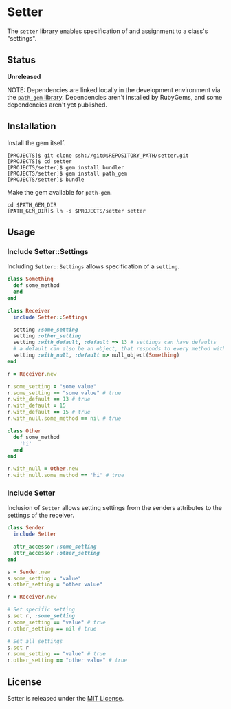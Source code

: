 # Setter

The `setter` library enables specification of and assignment to a class's "settings".

## Status

**Unreleased**

NOTE: Dependencies are linked locally in the development environment via the [`path_gem` library](https://github.com/Sans/path-gem). Dependencies aren't installed by RubyGems, and some dependencies aren't yet published.

## Installation

Install the gem itself.

    [PROJECTS]$ git clone ssh://git@$REPOSITORY_PATH/setter.git
    [PROJECTS]$ cd setter
    [PROJECTS/setter]$ gem install bundler
    [PROJECTS/setter]$ gem install path_gem
    [PROJECTS/setter]$ bundle

Make the gem available for `path-gem`.

    cd $PATH_GEM_DIR
    [PATH_GEM_DIR]$ ln -s $PROJECTS/setter setter

## Usage

### Include Setter::Settings

Including `Setter::Settings` allows specification of a `setting`.

```ruby
class Something
  def some_method
  end
end

class Receiver
  include Setter::Settings

  setting :some_setting
  setting :other_setting
  setting :with_default, :default => 13 # settings can have defaults
  # a default can also be an object, that responds to every method with nil
  setting :with_null, :default => null_object(Something)
end

r = Receiver.new

r.some_setting = "some value"
r.some_setting == "some value" # true
r.with_default == 13 # true
r.with_default = 15
r.with_default == 15 # true
r.with_null.some_method == nil # true

class Other
  def some_method
    'hi'
  end
end

r.with_null = Other.new
r.with_null.some_method == 'hi' # true

```

### Include Setter

Inclusion of `Setter` allows setting settings from the senders attributes to the settings of the receiver.

```ruby
class Sender
  include Setter

  attr_accessor :some_setting
  attr_accessor :other_setting
end

s = Sender.new
s.some_setting = "value"
s.other_setting = "other value"

r = Receiver.new

# Set specific setting
s.set r, :some_setting
r.some_setting == "value" # true
r.other_setting == nil # true

# Set all settings
s.set r
r.some_setting == "value" # true
r.other_setting == "other value" # true
```

## License

Setter is released under the [MIT License](http://www.opensource.org/licenses/MIT).
